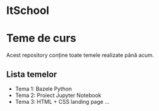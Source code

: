 # ItSchool

# Teme de curs

Acest repository conține toate temele realizate până acum.

## Lista temelor

- Tema 1: Bazele Python
- Tema 2: Proiect Jupyter Notebook
- Tema 3: HTML + CSS landing page
...
